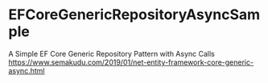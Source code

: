 # EFCoreGenericRepositoryAsyncSample
 A Simple EF Core Generic Repository Pattern with Async Calls
https://www.semakudu.com/2019/01/net-entity-framework-core-generic-async.html
